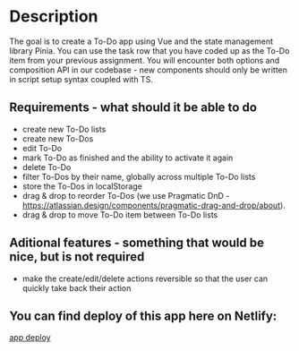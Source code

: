 # Description

The goal is to create a To-Do app using Vue and the state management library Pinia. You can use the task row that you have coded up as the To-Do item from your previous assignment. You will encounter both options and composition API in our codebase - new components should only be written in script setup syntax coupled with TS.

## Requirements - what should it be able to do

- create new To-Do lists
- create new To-Dos
- edit To-Do
- mark To-Do as finished and the ability to activate it again
- delete To-Do
- filter To-Dos by their name, globally across multiple To-Do lists
- store the To-Dos in localStorage
- drag & drop to reorder To-Dos (we use Pragmatic DnD - https://atlassian.design/components/pragmatic-drag-and-drop/about).
- drag & drop to move To-Do item between To-Do lists

## Aditional features - something that would be nice, but is not required

- make the create/edit/delete actions reversible so that the user can quickly take back their action

## You can find deploy of this app here on Netlify:

[app deploy](https://freelo-fe-test.netlify.app/)
